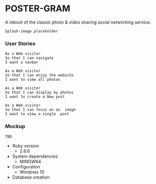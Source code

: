 # POSTER-GRAM
A reboot of the classic photo & video sharing social networking service.  

`Splash-image placeholder`

### User Stories
```
As a Web visitor
So that I can navigate
I want a navbar

As a Web visitor
So that I can enjoy the website
I want to view all photos

As a Web visitor
So that I can display my photos
I want to create a New post

As a Web visitor
So that I can focus on an  image
I want to view a single  post   
```

### Mockup
`TBD`

* Ruby version
    - 2.6.6
* System dependencies
    - MINGW64
* Configuration
    - Windows 10
* Database creation
